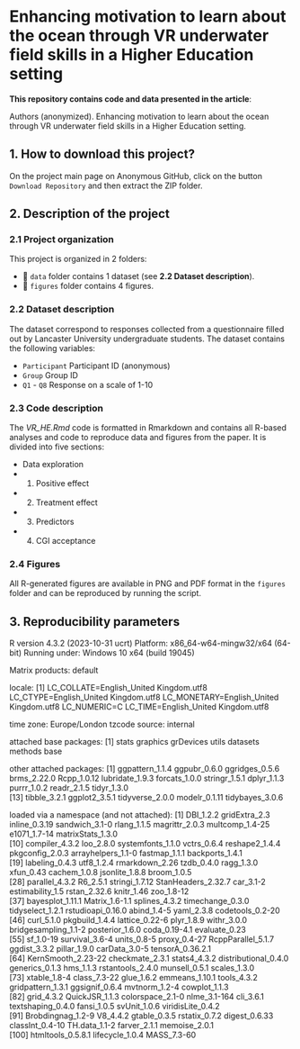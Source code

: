 # **Enhancing motivation to learn about the ocean through VR underwater field skills in a Higher Education setting**

**This repository contains code and data presented in the article**:
  
Authors (anonymized). Enhancing motivation to learn about the ocean through VR underwater field skills in a Higher Education setting.


## 1. How to download this project?

On the project main page on Anonymous GitHub, click on the button `Download Repository` and then extract the ZIP folder.



## 2. Description of the project

### 2.1 Project organization

This project is organized in 2 folders:
  
* :file_folder:	`data` folder contains 1 dataset (see **2.2 Dataset description**).
* :file_folder:	`figures` folder contains 4 figures.


### 2.2 Dataset description

The dataset correspond to responses collected from a questionnaire filled out by Lancaster University undergraduate students. 
The dataset contains the following variables:
- `Participant` Participant ID (anonymous)
- `Group` Group ID 
- `Q1` - `Q8` Response on a scale of 1-10

### 2.3 Code description

The _VR_HE.Rmd_ code is formatted in Rmarkdown and contains all R-based analyses and code to reproduce data and figures from the paper. It is divided into five sections:

* Data exploration
* 1. Positive effect
* 2. Treatment effect
* 3. Predictors
* 4. CGI acceptance

### 2.4 Figures

All R-generated figures are available in PNG and PDF format in the `figures` folder and can be reproduced by running the script. 

## 3. Reproducibility parameters

R version 4.3.2 (2023-10-31 ucrt)
Platform: x86_64-w64-mingw32/x64 (64-bit)
Running under: Windows 10 x64 (build 19045)

Matrix products: default

locale:
[1] LC_COLLATE=English_United Kingdom.utf8  LC_CTYPE=English_United Kingdom.utf8    LC_MONETARY=English_United Kingdom.utf8 LC_NUMERIC=C                            LC_TIME=English_United Kingdom.utf8    

time zone: Europe/London
tzcode source: internal

attached base packages:
[1] stats     graphics  grDevices utils     datasets  methods   base     

other attached packages:
 [1] ggpattern_1.1.4 ggpubr_0.6.0    ggridges_0.5.6  brms_2.22.0     Rcpp_1.0.12     lubridate_1.9.3 forcats_1.0.0   stringr_1.5.1   dplyr_1.1.3     purrr_1.0.2     readr_2.1.5     tidyr_1.3.0    
[13] tibble_3.2.1    ggplot2_3.5.1   tidyverse_2.0.0 modelr_0.1.11   tidybayes_3.0.6

loaded via a namespace (and not attached):
  [1] DBI_1.2.2            gridExtra_2.3        inline_0.3.19        sandwich_3.1-0       rlang_1.1.5          magrittr_2.0.3       multcomp_1.4-25      e1071_1.7-14         matrixStats_1.3.0   
 [10] compiler_4.3.2       loo_2.8.0            systemfonts_1.1.0    vctrs_0.6.4          reshape2_1.4.4       pkgconfig_2.0.3      arrayhelpers_1.1-0   fastmap_1.1.1        backports_1.4.1     
 [19] labeling_0.4.3       utf8_1.2.4           rmarkdown_2.26       tzdb_0.4.0           ragg_1.3.0           xfun_0.43            cachem_1.0.8         jsonlite_1.8.8       broom_1.0.5         
 [28] parallel_4.3.2       R6_2.5.1             stringi_1.7.12       StanHeaders_2.32.7   car_3.1-2            estimability_1.5     rstan_2.32.6         knitr_1.46           zoo_1.8-12          
 [37] bayesplot_1.11.1     Matrix_1.6-1.1       splines_4.3.2        timechange_0.3.0     tidyselect_1.2.1     rstudioapi_0.16.0    abind_1.4-5          yaml_2.3.8           codetools_0.2-20    
 [46] curl_5.1.0           pkgbuild_1.4.4       lattice_0.22-6       plyr_1.8.9           withr_3.0.0          bridgesampling_1.1-2 posterior_1.6.0      coda_0.19-4.1        evaluate_0.23       
 [55] sf_1.0-19            survival_3.6-4       units_0.8-5          proxy_0.4-27         RcppParallel_5.1.7   ggdist_3.3.2         pillar_1.9.0         carData_3.0-5        tensorA_0.36.2.1    
 [64] KernSmooth_2.23-22   checkmate_2.3.1      stats4_4.3.2         distributional_0.4.0 generics_0.1.3       hms_1.1.3            rstantools_2.4.0     munsell_0.5.1        scales_1.3.0        
 [73] xtable_1.8-4         class_7.3-22         glue_1.6.2           emmeans_1.10.1       tools_4.3.2          gridpattern_1.3.1    ggsignif_0.6.4       mvtnorm_1.2-4        cowplot_1.1.3       
 [82] grid_4.3.2           QuickJSR_1.1.3       colorspace_2.1-0     nlme_3.1-164         cli_3.6.1            textshaping_0.4.0    fansi_1.0.5          svUnit_1.0.6         viridisLite_0.4.2   
 [91] Brobdingnag_1.2-9    V8_4.4.2             gtable_0.3.5         rstatix_0.7.2        digest_0.6.33        classInt_0.4-10      TH.data_1.1-2        farver_2.1.1         memoise_2.0.1       
[100] htmltools_0.5.8.1    lifecycle_1.0.4      MASS_7.3-60         

